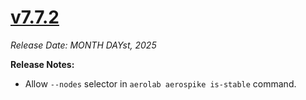 # [v7.7.2](https://github.com/aerospike/aerolab/releases/tag/7.7.2)

_Release Date: MONTH DAYst, 2025_

**Release Notes:**
* Allow `--nodes` selector in `aerolab aerospike is-stable` command.
